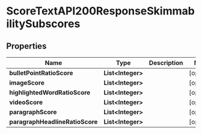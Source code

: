 

# ScoreTextAPI200ResponseSkimmabilitySubscores

## Properties

Name | Type | Description | Notes
------------ | ------------- | ------------- | -------------
**bulletPointRatioScore** | **List&lt;Integer&gt;** |  |  [optional]
**imageScore** | **List&lt;Integer&gt;** |  |  [optional]
**highlightedWordRatioScore** | **List&lt;Integer&gt;** |  |  [optional]
**videoScore** | **List&lt;Integer&gt;** |  |  [optional]
**paragraphScore** | **List&lt;Integer&gt;** |  |  [optional]
**paragraphHeadlineRatioScore** | **List&lt;Integer&gt;** |  |  [optional]




